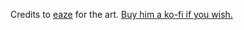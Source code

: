 Credits to [eaze](https://x.com/__eaze_) for the art.
[Buy him a ko-fi if you wish.](https://ko-fi.com/eazek)
